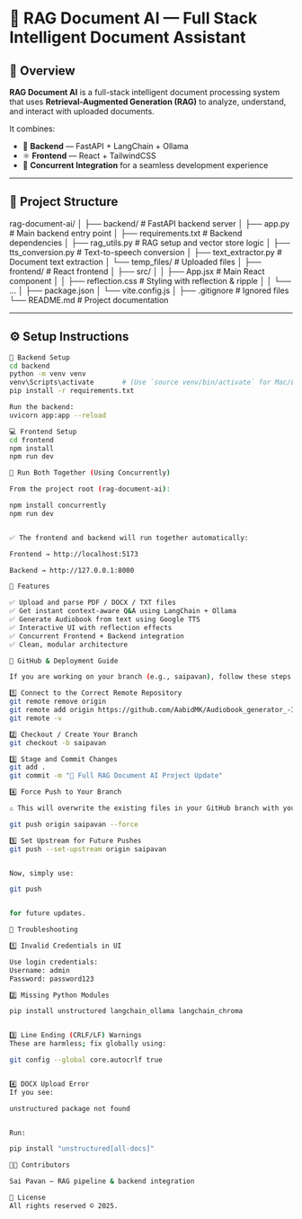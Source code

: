 # 🧠 RAG Document AI — Full Stack Intelligent Document Assistant

## 📘 Overview
**RAG Document AI** is a full-stack intelligent document processing system that uses **Retrieval-Augmented Generation (RAG)** to analyze, understand, and interact with uploaded documents.

It combines:
- 🧩 **Backend** — FastAPI + LangChain + Ollama  
- ⚛️ **Frontend** — React + TailwindCSS  
- 🔄 **Concurrent Integration** for a seamless development experience

---

## 📂 Project Structure

rag-document-ai/
│
├── backend/ # FastAPI backend server
│ ├── app.py # Main backend entry point
│ ├── requirements.txt # Backend dependencies
│ ├── rag_utils.py # RAG setup and vector store logic
│ ├── tts_conversion.py # Text-to-speech conversion
│ ├── text_extractor.py # Document text extraction
│ └── temp_files/ # Uploaded files
│
├── frontend/ # React frontend
│ ├── src/
│ │ ├── App.jsx # Main React component
│ │ ├── reflection.css # Styling with reflection & ripple
│ │ └── ...
│ ├── package.json
│ └── vite.config.js
│
├── .gitignore # Ignored files
└── README.md # Project documentation


---

## ⚙️ Setup Instructions

```bash
🔧 Backend Setup
cd backend
python -m venv venv
venv\Scripts\activate       # (Use `source venv/bin/activate` for Mac/Linux)
pip install -r requirements.txt

Run the backend:
uvicorn app:app --reload

💻 Frontend Setup
cd frontend
npm install
npm run dev

🔁 Run Both Together (Using Concurrently)

From the project root (rag-document-ai):

npm install concurrently
npm run dev


✅ The frontend and backend will run together automatically:

Frontend → http://localhost:5173

Backend → http://127.0.0.1:8000

🧩 Features

✅ Upload and parse PDF / DOCX / TXT files
✅ Get instant context-aware Q&A using LangChain + Ollama
✅ Generate Audiobook from text using Google TTS
✅ Interactive UI with reflection effects
✅ Concurrent Frontend + Backend integration
✅ Clean, modular architecture

🚀 GitHub & Deployment Guide

If you are working on your branch (e.g., saipavan), follow these steps to safely update your code on GitHub.

1️⃣ Connect to the Correct Remote Repository
git remote remove origin
git remote add origin https://github.com/AabidMK/Audiobook_generator_-Infosys_Internship_Aug2025.git
git remote -v

2️⃣ Checkout / Create Your Branch
git checkout -b saipavan

3️⃣ Stage and Commit Changes
git add .
git commit -m "🧠 Full RAG Document AI Project Update"

4️⃣ Force Push to Your Branch

⚠️ This will overwrite the existing files in your GitHub branch with your local version.

git push origin saipavan --force

5️⃣ Set Upstream for Future Pushes
git push --set-upstream origin saipavan


Now, simply use:

git push


for future updates.

🧰 Troubleshooting

1️⃣ Invalid Credentials in UI

Use login credentials:
Username: admin
Password: password123

2️⃣ Missing Python Modules

pip install unstructured langchain_ollama langchain_chroma


3️⃣ Line Ending (CRLF/LF) Warnings
These are harmless; fix globally using:

git config --global core.autocrlf true


4️⃣ DOCX Upload Error
If you see:

unstructured package not found


Run:

pip install "unstructured[all-docs]"

🧑‍💻 Contributors

Sai Pavan — RAG pipeline & backend integration

🏁 License
All rights reserved © 2025.




